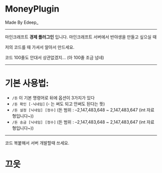 # MoneyPlugin
Made By Edeep_

___

마인크래프트 **경제 플러그인** 입니다.
마인크래프트 서버에서 반야생을 만들고 싶으실 때

저의 코드를 때 가셔서 알아서 만드세요.

코드 100줄도 안대서 상관없겠지...
(아 100줄 조금 넘네)

___

# 기본 사용법:
  - ```/돈``` 이 기본 명령어로 뒤에 옵션이 3가지가 있다
  - ```/돈 확인 [-닉네임]``` (- 는 써도 되고 안써도 된다는 뜻)
  - ```/돈 설정 [닉네임] [정수]``` (돈 범위 : –2,147,483,648 ~ 2,147,483,647 (int 자료형입니다~))
  - ```/돈 송금 [닉네임] [정수]``` (돈 범위 : –2,147,483,648 ~ 2,147,483,647 (int 자료형입니다~))
___

코드 복붙해서 서버 개발할때 쓰세요.

# 끄읏
